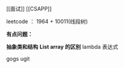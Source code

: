 
[[面试]]
[[CSAPP]]

leetcode ： 1964 + 10011(线段树)

**有点问题：**

**抽象类和结构**
**List array 的区别**
lambda 表达式



gogs
ugit